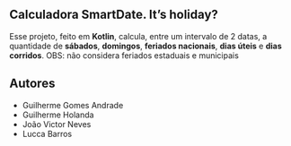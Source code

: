 ## Calculadora SmartDate. It’s holiday?
Esse projeto, feito em **Kotlin**, calcula, entre um intervalo de 2 datas, a quantidade de **sábados**, **domingos**, **feriados nacionais**, **dias úteis** e **dias corridos**. OBS: não considera feriados estaduais e municipais 

## Autores

- Guilherme Gomes Andrade
- Guilherme Holanda
- João Victor Neves
- Lucca Barros

